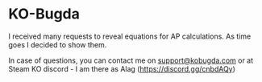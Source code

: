 # KO-Bugda
I received many requests to reveal equations for AP calculations. As time goes I decided to show them.

In case of questions, you can contact me on support@kobugda.com or at Steam KO discord - I am there as Alag (https://discord.gg/cnbdAQy)
